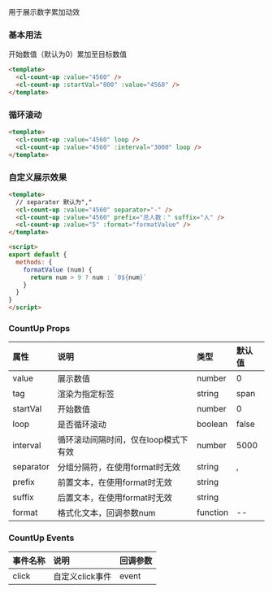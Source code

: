 用于展示数字累加动效
### 基本用法
开始数值（默认为0）累加至目标数值
```html
<template>
  <cl-count-up :value="4560" />
  <cl-count-up :startVal="800" :value="4560" />
</template>
```
### 循环滚动
```html
<template>
  <cl-count-up :value="4560" loop />
  <cl-count-up :value="4560" :interval="3000" loop />
</template>
```
### 自定义展示效果
```html
<template>
  // separator 默认为","
  <cl-count-up :value="4560" separator="-" />
  <cl-count-up :value="4560" prefix="总人数：" suffix="人" />
  <cl-count-up :value="5" :format="formatValue" />
</template>

<script>
export default {
  methods: {
    formatValue (num) {
      return num > 9 ? num : `0${num}`
    }
  }
}
</script>
```
### CountUp Props
| 属性 | 说明 | 类型 | 默认值 |
| :- | :- | :- | :- |
| value | 展示数值 | number | 0 |
| tag | 渲染为指定标签 | string | span |
| startVal | 开始数值 | number | 0 |
| loop | 是否循环滚动 | boolean | false |
| interval | 循环滚动间隔时间，仅在loop模式下有效 | number | 5000 |
| separator | 分组分隔符，在使用format时无效 | string | , |
| prefix | 前置文本，在使用format时无效 | string |  |
| suffix | 后置文本，在使用format时无效 | string |  |
| format | 格式化文本，回调参数num | function | -- |
### CountUp Events
| 事件名称 | 说明 | 回调参数 |
| :- | :- | :- |
| click | 自定义click事件 | event |